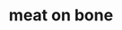 ---
layout: food&drink
title: meat on bone
emoji: meat_on_bone
permalink: 🍖.html
image: assets/img/3moji/meat_on_bone.png
---